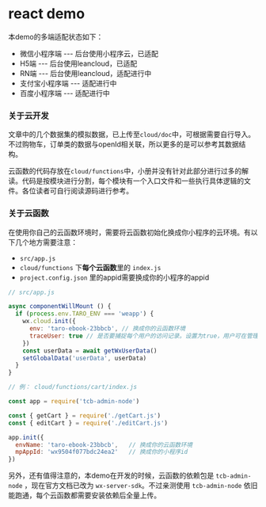 # react demo

本demo的多端适配状态如下：

- 微信小程序端 --- 后台使用小程序云，已适配
- H5端 --- 后台使用leancloud，已适配
- RN端 --- 后台使用leancloud，适配进行中
- 支付宝小程序端 --- 适配进行中
- 百度小程序端 --- 适配进行中



### 关于云开发

文章中的几个数据集的模拟数据，已上传至`cloud/doc`中，可根据需要自行导入。不过购物车，订单类的数据与openId相关联，所以更多的是可以参考其数据结构。

云函数的代码存放在`cloud/functions`中，小册并没有针对此部分进行过多的解读。代码是按模块进行分割，每个模块有一个入口文件和一些执行具体逻辑的文件。各位读者可自行阅读源码进行参考。



### 关于云函数

在使用你自己的云函数环境时，需要将云函数初始化换成你小程序的云环境。有以下几个地方需要注意：

- `src/app.js`
- `cloud/functions` 下**每个云函数**里的 `index.js`
- `project.config.json` 里的appid需要换成你的小程序的appid

```javascript
// src/app.js

async componentWillMount () {
  if (process.env.TARO_ENV === 'weapp') {
    wx.cloud.init({
      env: 'taro-ebook-23bbcb', // 换成你的云函数环境
      traceUser: true // 是否要捕捉每个用户的访问记录。设置为true，用户可在管理端看到用户访问记录
    })
    const userData = await getWxUserData()
    setGlobalData('userData', userData)
  }
}

```

```javascript
// 例： cloud/functions/cart/index.js

const app = require('tcb-admin-node')

const { getCart } = require('./getCart.js')
const { editCart } = require('./editCart.js')

app.init({
  envName: 'taro-ebook-23bbcb',   // 换成你的云函数环境
  mpAppId: 'wx9504f077bdc24ea2'   // 换成你的小程序id
})
```

另外，还有值得注意的，本demo在开发的时候，云函数的依赖包是 `tcb-admin-node` ，现在官方文档已改为 `wx-server-sdk`。不过亲测使用 `tcb-admin-node` 依旧能跑通，每个云函数都需要安装依赖后全量上传。